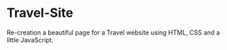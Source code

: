 # Travel-Site
Re-creation a beautiful page for a Travel website using HTML, CSS and a little JavaScript.
